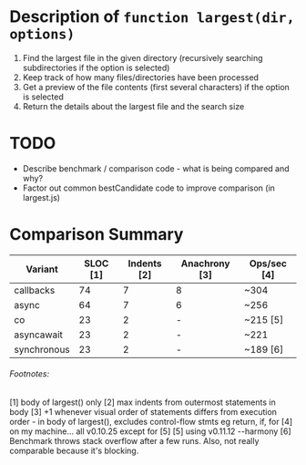 

# Description of `function largest(dir, options)`

1. Find the largest file in the given directory (recursively searching subdirectories if the option is selected)
2. Keep track of how many files/directories have been processed
3. Get a preview of the file contents (first several characters) if the option is selected
4. Return the details about the largest file and the search size






# TODO
- Describe benchmark / comparison code - what is being compared and why?
- Factor out common bestCandidate code to improve comparison (in largest.js)



# Comparison Summary

| Variant       | SLOC [1] | Indents [2] | Anachrony [3] | Ops/sec [4] |
| ------------- | -------- | ----------- | ------------- | ----------- |
| callbacks     |       74 |           7 |             8 |    ~304     |
| async         |       64 |           7 |             6 |    ~256     |
| co            |       23 |           2 |             - |    ~215 [5] |
| asyncawait    |       23 |           2 |             - |    ~221     |
| synchronous   |       23 |           2 |             - |    ~189 [6] |

###### Footnotes:
[1] body of largest() only
[2] max indents from outermost statements in body
[3] +1 whenever visual order of statements differs from execution order - in body of largest(), excludes control-flow stmts eg return, if, for
[4] on my machine... all v0.10.25 except for [5]
[5] using v0.11.12 --harmony
[6] Benchmark throws stack overflow after a few runs. Also, not really comparable because it's blocking.
